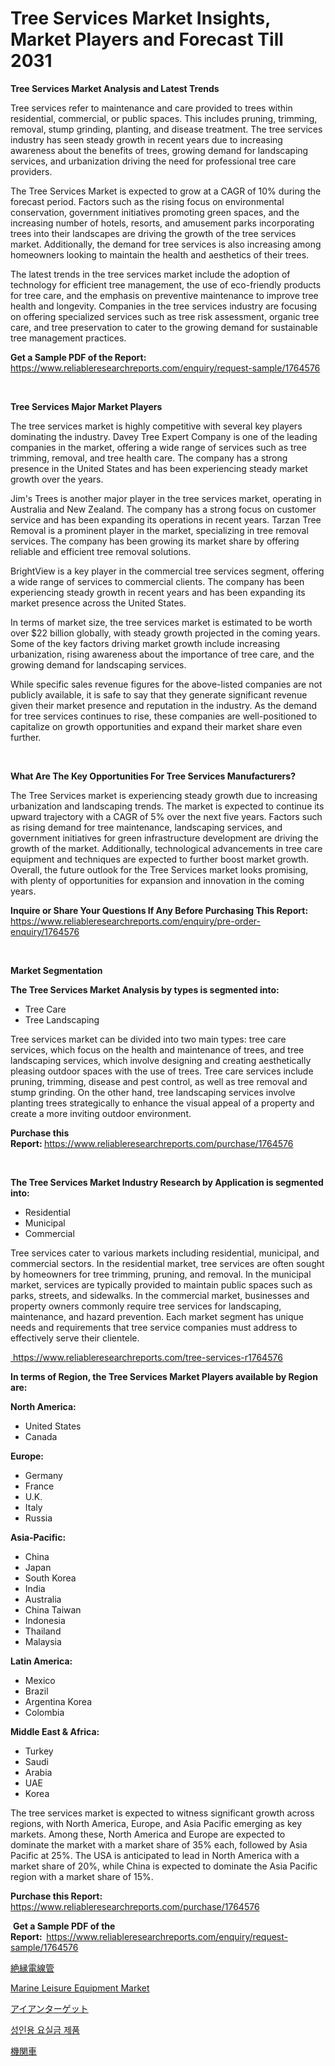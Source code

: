 <p><h1>Tree Services Market Insights, Market Players and Forecast Till 2031</h1></p><p><strong>Tree Services Market Analysis and Latest Trends</strong></p>
<p><p>Tree services refer to maintenance and care provided to trees within residential, commercial, or public spaces. This includes pruning, trimming, removal, stump grinding, planting, and disease treatment. The tree services industry has seen steady growth in recent years due to increasing awareness about the benefits of trees, growing demand for landscaping services, and urbanization driving the need for professional tree care providers.</p><p>The Tree Services Market is expected to grow at a CAGR of 10% during the forecast period. Factors such as the rising focus on environmental conservation, government initiatives promoting green spaces, and the increasing number of hotels, resorts, and amusement parks incorporating trees into their landscapes are driving the growth of the tree services market. Additionally, the demand for tree services is also increasing among homeowners looking to maintain the health and aesthetics of their trees.</p><p>The latest trends in the tree services market include the adoption of technology for efficient tree management, the use of eco-friendly products for tree care, and the emphasis on preventive maintenance to improve tree health and longevity. Companies in the tree services industry are focusing on offering specialized services such as tree risk assessment, organic tree care, and tree preservation to cater to the growing demand for sustainable tree management practices.</p></p>
<p><strong>Get a Sample PDF of the Report:&nbsp;</strong> <a href="https://www.reliableresearchreports.com/enquiry/request-sample/1764576">https://www.reliableresearchreports.com/enquiry/request-sample/1764576</a></p>
<p>&nbsp;</p>
<p><strong>Tree Services Major Market Players</strong></p>
<p><p>The tree services market is highly competitive with several key players dominating the industry. Davey Tree Expert Company is one of the leading companies in the market, offering a wide range of services such as tree trimming, removal, and tree health care. The company has a strong presence in the United States and has been experiencing steady market growth over the years.</p><p>Jim's Trees is another major player in the tree services market, operating in Australia and New Zealand. The company has a strong focus on customer service and has been expanding its operations in recent years. Tarzan Tree Removal is a prominent player in the market, specializing in tree removal services. The company has been growing its market share by offering reliable and efficient tree removal solutions.</p><p>BrightView is a key player in the commercial tree services segment, offering a wide range of services to commercial clients. The company has been experiencing steady growth in recent years and has been expanding its market presence across the United States.</p><p>In terms of market size, the tree services market is estimated to be worth over $22 billion globally, with steady growth projected in the coming years. Some of the key factors driving market growth include increasing urbanization, rising awareness about the importance of tree care, and the growing demand for landscaping services.</p><p>While specific sales revenue figures for the above-listed companies are not publicly available, it is safe to say that they generate significant revenue given their market presence and reputation in the industry. As the demand for tree services continues to rise, these companies are well-positioned to capitalize on growth opportunities and expand their market share even further.</p></p>
<p>&nbsp;</p>
<p><strong>What Are The Key Opportunities For Tree Services Manufacturers?</strong></p>
<p><p>The Tree Services market is experiencing steady growth due to increasing urbanization and landscaping trends. The market is expected to continue its upward trajectory with a CAGR of 5% over the next five years. Factors such as rising demand for tree maintenance, landscaping services, and government initiatives for green infrastructure development are driving the growth of the market. Additionally, technological advancements in tree care equipment and techniques are expected to further boost market growth. Overall, the future outlook for the Tree Services market looks promising, with plenty of opportunities for expansion and innovation in the coming years.</p></p>
<p><strong>Inquire or Share Your Questions If Any Before Purchasing This Report:</strong> <a href="https://www.reliableresearchreports.com/enquiry/pre-order-enquiry/1764576">https://www.reliableresearchreports.com/enquiry/pre-order-enquiry/1764576</a></p>
<p>&nbsp;</p>
<p><strong>Market Segmentation</strong></p>
<p><strong>The Tree Services Market Analysis by types is segmented into:</strong></p>
<p><ul><li>Tree Care</li><li>Tree Landscaping</li></ul></p>
<p><p>Tree services market can be divided into two main types: tree care services, which focus on the health and maintenance of trees, and tree landscaping services, which involve designing and creating aesthetically pleasing outdoor spaces with the use of trees. Tree care services include pruning, trimming, disease and pest control, as well as tree removal and stump grinding. On the other hand, tree landscaping services involve planting trees strategically to enhance the visual appeal of a property and create a more inviting outdoor environment.</p></p>
<p><strong>Purchase this Report:&nbsp;</strong><a href="https://www.reliableresearchreports.com/purchase/1764576">https://www.reliableresearchreports.com/purchase/1764576</a></p>
<p>&nbsp;</p>
<p><strong>The Tree Services Market Industry Research by Application is segmented into:</strong></p>
<p><ul><li>Residential</li><li>Municipal</li><li>Commercial</li></ul></p>
<p><p>Tree services cater to various markets including residential, municipal, and commercial sectors. In the residential market, tree services are often sought by homeowners for tree trimming, pruning, and removal. In the municipal market, services are typically provided to maintain public spaces such as parks, streets, and sidewalks. In the commercial market, businesses and property owners commonly require tree services for landscaping, maintenance, and hazard prevention. Each market segment has unique needs and requirements that tree service companies must address to effectively serve their clientele.</p></p>
<p><a href="https://www.reliableresearchreports.com/tree-services-r1764576">&nbsp;https://www.reliableresearchreports.com/tree-services-r1764576</a></p>
<p><strong>In terms of Region, the Tree Services Market Players available by Region are:</strong></p>
<p>
    <p> <strong> North America: </strong>
        <ul>
            <li>United States</li>
            <li>Canada</li>
        </ul>
        </p> 
    <p> <strong> Europe: </strong>
        <ul>
            <li>Germany</li>
            <li>France</li>
            <li>U.K.</li>
            <li>Italy</li>
            <li>Russia</li>
        </ul>
        </p> 
    <p> <strong> Asia-Pacific: </strong>
        <ul>
            <li>China</li>
            <li>Japan</li>
            <li>South Korea</li>
            <li>India</li>
            <li>Australia</li>
            <li>China Taiwan</li>
            <li>Indonesia</li>
            <li>Thailand</li>
            <li>Malaysia</li>
        </ul>
        </p> 
    <p> <strong> Latin America: </strong>
        <ul>
            <li>Mexico</li>
            <li>Brazil</li>
            <li>Argentina Korea</li>
            <li>Colombia</li>
        </ul>
        </p> 
    <p> <strong> Middle East & Africa: </strong>
        <ul>
            <li>Turkey</li>
            <li>Saudi</li>
            <li>Arabia</li>
            <li>UAE</li>
            <li>Korea</li>
        </ul>
    </p>
    </p>
<p><p>The tree services market is expected to witness significant growth across regions, with North America, Europe, and Asia Pacific emerging as key markets. Among these, North America and Europe are expected to dominate the market with a market share of 35% each, followed by Asia Pacific at 25%. The USA is anticipated to lead in North America with a market share of 20%, while China is expected to dominate the Asia Pacific region with a market share of 15%.</p></p>
<p><strong>Purchase this Report: </strong><a href="https://www.reliableresearchreports.com/purchase/1764576">https://www.reliableresearchreports.com/purchase/1764576</a></p>
<p>&nbsp;<strong>Get a Sample PDF of the Report:&nbsp;&nbsp;</strong><a href="https://www.reliableresearchreports.com/enquiry/request-sample/1764576">https://www.reliableresearchreports.com/enquiry/request-sample/1764576</a></p>
<p><strong></strong></p>
<p><p><a href="https://github.com/bucuel854722/Market-Research-Report-List-1/blob/main/291131735910.md">絶縁電線管</a></p><p><a href="https://www.linkedin.com/pulse/marine-leisure-equipment-market-size-focuses-dynamics-3m4ee?trackingId=p5hGgBAqt%2BZcl64rbucqKQ%3D%3D">Marine Leisure Equipment Market</a></p><p><a href="https://github.com/AriMuller2009/Market-Research-Report-List-1/blob/main/621635435911.md">アイアンターゲット</a></p><p><a href="https://medium.com/@arthuralety6767836754/%EC%84%B1%EC%9D%B8-%EC%9A%94%EC%8B%A4%EA%B8%88-%EC%A0%9C%ED%92%88-%EC%8B%9C%EC%9E%A5-%EA%B7%9C%EB%AA%A8-cagr-%ED%8A%B8%EB%A0%8C%EB%93%9C-2024-2030-e2e45e8ab253">성인용 요실금 제품</a></p><p><a href="https://medium.com/@kingmsvie/%E6%A9%9F%E9%96%A2%E8%BB%8A%E3%81%AE%E5%B8%82%E5%A0%B4%E3%82%B7%E3%82%A7%E3%82%A2%E3%81%AE%E9%80%B2%E5%8C%96%E3%81%A8%E5%B8%82%E5%A0%B4%E6%88%90%E9%95%B7%E3%81%AE%E3%83%88%E3%83%AC%E3%83%B3%E3%83%892024%E5%B9%B4%E3%81%8B%E3%82%892031%E5%B9%B4%E3%81%BE%E3%81%A7-b8b95b33ee62">機関車</a></p></p>